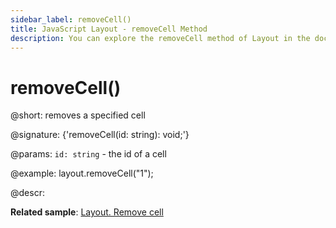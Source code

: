 ```yaml
---
sidebar_label: removeCell()
title: JavaScript Layout - removeCell Method 
description: You can explore the removeCell method of Layout in the documentation of the DHTMLX JavaScript UI library. Browse developer guides and API reference, try out code examples and live demos, and download a free 30-day evaluation version of DHTMLX Suite 7.
---
```


# removeCell()

@short: removes a specified cell

@signature: {'removeCell(id: string): void;'}

@params:
`id: string` - the id of a cell

@example:
layout.removeCell("1");

@descr:

**Related sample**: [Layout. Remove cell](https://snippet.dhtmlx.com/tnujp7jk)

[comment]: # (@related: layout/work_with_layout.md#removing-cells)
